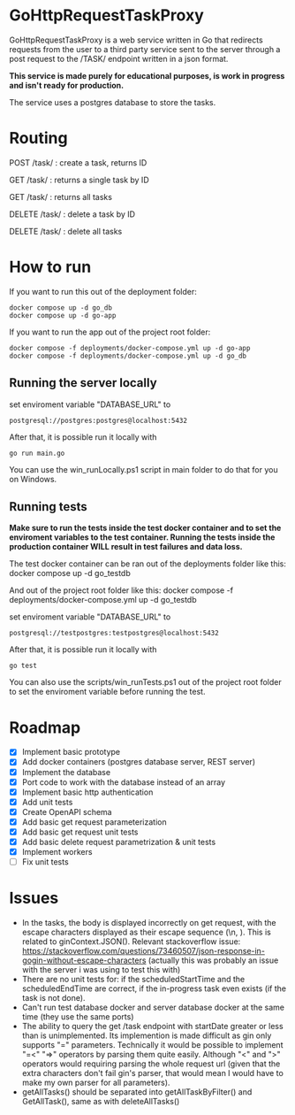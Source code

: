 # GoHttpRequestTaskProxy

GoHttpRequestTaskProxy is a web service written in Go that redirects requests from the user to a third party service sent to the server through a post request to the /TASK/ endpoint written in a json format.

<b>This service is made purely for educational purposes, is work in progress and isn't ready for production. </b>

The service uses a postgres database to store the tasks.

# Routing

POST   /task/              :  create a task, returns ID

GET    /task/<taskid>      :  returns a single task by ID

GET    /task/              :  returns all tasks

DELETE /task/<taskid>      :  delete a task by ID

DELETE /task/			   :  delete all tasks

# How to run

If you want to run this out of the deployment folder:

    docker compose up -d go_db
    docker compose up -d go-app

If you want to run the app out of the project root folder:

    docker compose -f deployments/docker-compose.yml up -d go-app
    docker compose -f deployments/docker-compose.yml up -d go_db

## Running the server locally

set enviroment variable "DATABASE_URL" to

    postgresql://postgres:postgres@localhost:5432
After that, it is possible run it locally with 

    go run main.go

You can use the win_runLocally.ps1 script in main folder to do that for you on Windows.

## Running tests

<b>Make sure to run the tests inside the test docker container and to set the enviroment variables to the test container.
Running the tests inside the production container WILL result in test failures and data loss. </b>

The test docker container can be ran out of the deployments folder like this:
    docker compose up -d go_testdb

And out of the project root folder like this:
    docker compose -f deployments/docker-compose.yml up -d go_testdb

set enviroment variable "DATABASE_URL" to

    postgresql://testpostgres:testpostgres@localhost:5432
After that, it is possible run it locally with 

    go test
You can also use the scripts/win_runTests.ps1 out of the project root folder to set the enviroment variable before running the test.

# Roadmap

- [X] Implement basic prototype
- [X] Add docker containers (postgres database server, REST server)
- [X] Implement the database
- [X] Port code to work with the database instead of an array
- [X] Implement basic http authentication
- [X] Add unit tests
- [X] Create OpenAPI schema
- [X] Add basic get request parameterization 
- [X] Add basic get request unit tests
- [X] Add basic delete request parametrization & unit tests
- [X] Implement workers
- [ ] Fix unit tests

# Issues

- In the tasks, the body is displayed incorrectly on get request, with the escape characters displayed as their escape sequence (\n, \). This is related to ginContext.JSON(). Relevant stackoverflow issue: https://stackoverflow.com/questions/73460507/json-response-in-gogin-without-escape-characters (actually this was probably an issue with the server i was using to test this with)
- There are no unit tests for: if the scheduledStartTime and the scheduledEndTime are correct, if the in-progress task even exists (if the task is not done).
- Can't run test database docker and server database docker at the same time (they use the same ports)
- The ability to query the get /task endpoint with startDate greater or less than is unimplemented. Its implemention is made difficult as gin only supports "=" parameters. Technically it would be possible to implement "=<" "=>" operators by parsing them quite easily. Although "<" and ">" operators would requiring parsing the whole request url (given that the extra characters don't fail gin's parser, that would mean I would have to make my own parser for all parameters).
- getAllTasks() should be separated into getAllTaskByFilter() and GetAllTask(), same as with deleteAllTasks()

